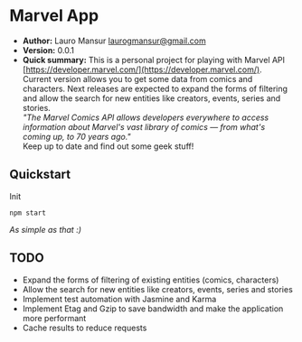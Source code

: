 # Marvel App #

* __Author:__ Lauro Mansur [laurogmansur@gmail.com](mailto:laurogmansur@gmail.com)
* __Version:__ 0.0.1
* __Quick summary:__ This is a personal project for playing with Marvel API [https://developer.marvel.com/](https://developer.marvel.com/).  
Current version allows you to get some data from comics and characters. Next releases are expected to
expand the forms of filtering and allow the search for new entities like creators, events, series and stories.  
*"The Marvel Comics API allows developers everywhere to access information about Marvel's vast 
library of comics — from what's coming up, to 70 years ago."*  
Keep up to date and find out some geek stuff!

## Quickstart ##

Init  
  
```
npm start
```    
  
*As simple as that :)*

## TODO ##
- Expand the forms of filtering of existing entities (comics, characters)
- Allow the search for new entities like creators, events, series and stories
- Implement test automation with Jasmine and Karma
- Implement Etag and Gzip to save bandwidth and make the application more performant
- Cache results to reduce requests